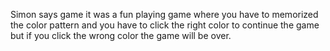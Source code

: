 Simon says game 
it was a fun playing game where you have to memorized the color pattern and you have to click the right color to continue the game
but if you click the wrong color the game will be over.
